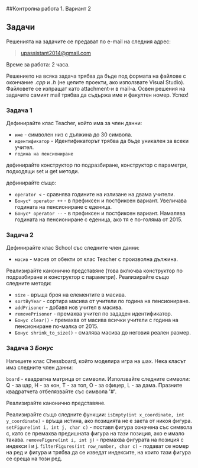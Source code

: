 ##Контролна работа 1. Вариант 2

## Задачи

Решенията на задачите се предават по e-mail на следния адрес:

> upassistant2014@gmail.com

Време за работа: 2 часа.

Решението на всяка задача трябва да бъде под формата на файлове с окончание *.cpp* и *.h* (не целите проекти, ако използвате Visual Studio). Файловете се изпращат като attachment-и в mail-a. Освен решения на задачите самият mail трябва да съдържа име и факултен номер. Успех!

### Задача 1 ###
Дефинирайте клас Teacher, който има за член данни:
* ```име``` - символен низ с дължина до 30 символа.
* ```идентификатор``` - Идентификаторът трябва да бъде уникален за всеки учител.
* ```година на пенсиониране```

дефинирайте конструктор по подразбиране, конструктор с параметри, подходящи set и get методи.

дефинирайте също:
* ```operator <``` - сравнява годините на излизане на двама учители.
* ```Бонус* operator ++``` - в префиксен и постфиксен вариант. Увеличава годината на пенсиониране с еденица.
* ```Бонус* operator --``` - в префиксен и постфиксен вариант. Намалява годината на пенсиониране с еденица, ако тя е по-голяма от 2015.

### Задача 2 ###
Дефинирайте клас School със следните член данни:

* ```масив``` - масив от обекти от клас Teacher с произволна дължина.

Реализирайте канонично представяне (това включва конструктор по подразбиране и конструктор с параметри).
Реализирайте също следните методи:

* ```size``` - връща броя на елементите в масива.
* ```sortByYear``` - сортира масива от учители по година на пенсиониране.
* ```addPrisoner``` - добавя нов учител в масива.
* ```removePrisoner``` - премахва учител по зададен идентификатор.
* ```Бонус clear()``` - премахва от масива всички учители с година на пенсиониране по-малка от 2015.
* ```Бонус shrink_to_size()``` - смалява масива до неговия реален размер.

### Задача 3 *Бонус* ###

Напишете клас Chessboard, който моделира игра на шах. Нека класът има следните член данни:

```board``` - квадратна матрица от символи. Използвайте следните символи:
Q - за цар, H - за кон, T - за топ, O - за офицер, L - за дама. Празните квадратчета отбелязвайте със символа '#'. 

Реализирайте канонично представяне.

Реализирайте също следните функции:
```isEmpty(int x_coordinate, int y_coordinate)``` - връща истина, ако позицията не е заета от никоя фигура.
```setFigure(int i, int j, char c)``` - поставя фигура означена със символа c, като се премахва предишната фигура на тази позиция, ако е имало такава.
```removeFigure(int i, int j)``` - премахва фигурата на позиция с индекси i и j.
```filterFigures(int row_number, char c)``` - подават се номер на ред и фигура и трябва да се изведат индексите, на които тази фигура се среща на този ред.
